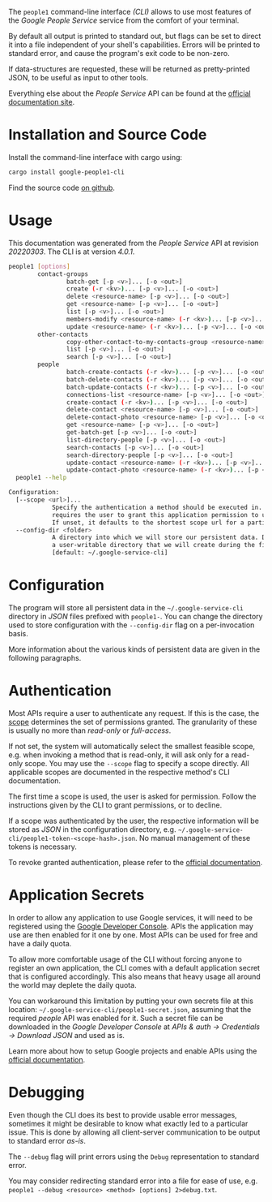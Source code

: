 <!---
DO NOT EDIT !
This file was generated automatically from 'src/generator/templates/cli/README.md.mako'
DO NOT EDIT !
-->
The `people1` command-line interface *(CLI)* allows to use most features of the *Google People Service* service from the comfort of your terminal.

By default all output is printed to standard out, but flags can be set to direct it into a file independent of your shell's
capabilities. Errors will be printed to standard error, and cause the program's exit code to be non-zero.

If data-structures are requested, these will be returned as pretty-printed JSON, to be useful as input to other tools.

Everything else about the *People Service* API can be found at the
[official documentation site](https://developers.google.com/people/).

# Installation and Source Code

Install the command-line interface with cargo using:

```bash
cargo install google-people1-cli
```

Find the source code [on github](https://github.com/Byron/google-apis-rs/tree/main/gen/people1-cli).

# Usage

This documentation was generated from the *People Service* API at revision *20220303*. The CLI is at version *4.0.1*.

```bash
people1 [options]
        contact-groups
                batch-get [-p <v>]... [-o <out>]
                create (-r <kv>)... [-p <v>]... [-o <out>]
                delete <resource-name> [-p <v>]... [-o <out>]
                get <resource-name> [-p <v>]... [-o <out>]
                list [-p <v>]... [-o <out>]
                members-modify <resource-name> (-r <kv>)... [-p <v>]... [-o <out>]
                update <resource-name> (-r <kv>)... [-p <v>]... [-o <out>]
        other-contacts
                copy-other-contact-to-my-contacts-group <resource-name> (-r <kv>)... [-p <v>]... [-o <out>]
                list [-p <v>]... [-o <out>]
                search [-p <v>]... [-o <out>]
        people
                batch-create-contacts (-r <kv>)... [-p <v>]... [-o <out>]
                batch-delete-contacts (-r <kv>)... [-p <v>]... [-o <out>]
                batch-update-contacts (-r <kv>)... [-p <v>]... [-o <out>]
                connections-list <resource-name> [-p <v>]... [-o <out>]
                create-contact (-r <kv>)... [-p <v>]... [-o <out>]
                delete-contact <resource-name> [-p <v>]... [-o <out>]
                delete-contact-photo <resource-name> [-p <v>]... [-o <out>]
                get <resource-name> [-p <v>]... [-o <out>]
                get-batch-get [-p <v>]... [-o <out>]
                list-directory-people [-p <v>]... [-o <out>]
                search-contacts [-p <v>]... [-o <out>]
                search-directory-people [-p <v>]... [-o <out>]
                update-contact <resource-name> (-r <kv>)... [-p <v>]... [-o <out>]
                update-contact-photo <resource-name> (-r <kv>)... [-p <v>]... [-o <out>]
  people1 --help

Configuration:
  [--scope <url>]...
            Specify the authentication a method should be executed in. Each scope
            requires the user to grant this application permission to use it.
            If unset, it defaults to the shortest scope url for a particular method.
  --config-dir <folder>
            A directory into which we will store our persistent data. Defaults to
            a user-writable directory that we will create during the first invocation.
            [default: ~/.google-service-cli]

```

# Configuration

The program will store all persistent data in the `~/.google-service-cli` directory in *JSON* files prefixed with `people1-`.  You can change the directory used to store configuration with the `--config-dir` flag on a per-invocation basis.

More information about the various kinds of persistent data are given in the following paragraphs.

# Authentication

Most APIs require a user to authenticate any request. If this is the case, the [scope][scopes] determines the 
set of permissions granted. The granularity of these is usually no more than *read-only* or *full-access*.

If not set, the system will automatically select the smallest feasible scope, e.g. when invoking a
method that is read-only, it will ask only for a read-only scope. 
You may use the `--scope` flag to specify a scope directly. 
All applicable scopes are documented in the respective method's CLI documentation.

The first time a scope is used, the user is asked for permission. Follow the instructions given 
by the CLI to grant permissions, or to decline.

If a scope was authenticated by the user, the respective information will be stored as *JSON* in the configuration
directory, e.g. `~/.google-service-cli/people1-token-<scope-hash>.json`. No manual management of these tokens
is necessary.

To revoke granted authentication, please refer to the [official documentation][revoke-access].

# Application Secrets

In order to allow any application to use Google services, it will need to be registered using the 
[Google Developer Console][google-dev-console]. APIs the application may use are then enabled for it
one by one. Most APIs can be used for free and have a daily quota.

To allow more comfortable usage of the CLI without forcing anyone to register an own application, the CLI
comes with a default application secret that is configured accordingly. This also means that heavy usage
all around the world may deplete the daily quota.

You can workaround this limitation by putting your own secrets file at this location: 
`~/.google-service-cli/people1-secret.json`, assuming that the required *people* API 
was enabled for it. Such a secret file can be downloaded in the *Google Developer Console* at 
*APIs & auth -> Credentials -> Download JSON* and used as is.

Learn more about how to setup Google projects and enable APIs using the [official documentation][google-project-new].


# Debugging

Even though the CLI does its best to provide usable error messages, sometimes it might be desirable to know
what exactly led to a particular issue. This is done by allowing all client-server communication to be 
output to standard error *as-is*.

The `--debug` flag will print errors using the `Debug` representation to standard error.

You may consider redirecting standard error into a file for ease of use, e.g. `people1 --debug <resource> <method> [options] 2>debug.txt`.


[scopes]: https://developers.google.com/+/api/oauth#scopes
[revoke-access]: http://webapps.stackexchange.com/a/30849
[google-dev-console]: https://console.developers.google.com/
[google-project-new]: https://developers.google.com/console/help/new/
